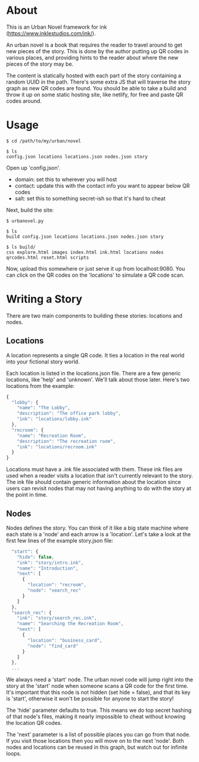 # About

This is an Urban Novel framework for ink (https://www.inklestudios.com/ink/).

An urban novel is a book that requires the reader to travel around to get new pieces of the story. This is done by the author putting up QR codes in various places, and providing hints to the reader about where the new pieces of the story may be.

The content is statically hosted with each part of the story containing a random UUID in the path. There's some extra JS that will traverse the story graph as new QR codes are found. You should be able to take a build and throw it up on some static hosting site, like netlify, for free and paste QR codes around.

# Usage

```
$ cd /path/to/my/urban/novel

$ ls
config.json locations locations.json nodes.json story
```

Open up 'config.json'.

 - domain: set this to wherever you will host
 - contact: update this with the contact info you want to appear below QR codes
 - salt: set this to something secret-ish so that it's hard to cheat

Next, build the site:

```
$ urbanovel.py

$ ls
build config.json locations locations.json nodes.json story

$ ls build/
css explore.html images index.html ink.html locations nodes qrcodes.html reset.html scripts
```

Now, upload this somewhere or just serve it up from localhost:9080. You can click on the QR codes on the 'locations' to simulate a QR code scan.

# Writing a Story

There are two main components to building these stories: locations and nodes.

## Locations

A location represents a single QR code. It ties a location in the real world into your fictional story world.

Each location is listed in the locations.json file. There are a few generic locations, like 'help' and 'unknown'. We'll talk about those later. Here's two locations from the example:

```js
{
  "lobby": {
    "name": "The Lobby",
    "description": "The office park lobby",
    "ink": "locations/lobby.ink"
  },
  "recroom": {
    "name": "Recreation Room",
    "description": "The recreation room",
    "ink": "locations/recroom.ink"
  }
}
```

Locations must have a .ink file associated with them. These ink files are used when a reader visits a location that isn't currently relevant to the story. The ink file should contain generic information about the location since users can revisit nodes that may not having anything to do with the story at the point in time.

## Nodes

Nodes defines the story. You can think of it like a big state machine where each state is a 'node' and each arrow is a 'location'. Let's take a look at the first few lines of the example story.json file:

```js
  "start": {
    "hide": false,
    "ink": "story/intro.ink",
    "name": "Introduction",
    "next": [
      {
        "location": "recroom",
        "node": "search_rec"
      }
    ]
  },
  "search_rec": {
    "ink": "story/search_rec.ink",
    "name": "Searching the Recreation Room",
    "next": [
      {
        "location": "business_card",
        "node": "find_card"
      }
    ]
  },
  ...
```

We always need a 'start' node. The urban novel code will jump right into the story at the 'start' node when someone scans a QR code for the first time. It's important that this node is not hidden (set hide = false), and that its key is 'start', otherwise it won't be possible for anyone to start the story!

The 'hide' parameter defaults to true. This means we do top secret hashing of that node's files, making it nearly impossible to cheat without knowing the location QR codes.

The 'next' parameter is a list of possible places you can go from that node. If you visit those locations then you will move on to the next 'node'. Both nodes and locations can be reused in this graph, but watch out for infinite loops.

